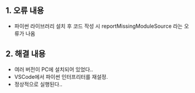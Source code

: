 ## 1. 오류 내용
- 파이썬 라이브러리 설치 후 코드 작성 시 reportMissingModuleSource 라는 오류가 나옴

## 2. 해결 내용
- 여러 버전이 PC에 설치되어 있었다..
- VSCode에서 파이썬 인터프리터를 재설정.
- 정상적으로 실행된다..
